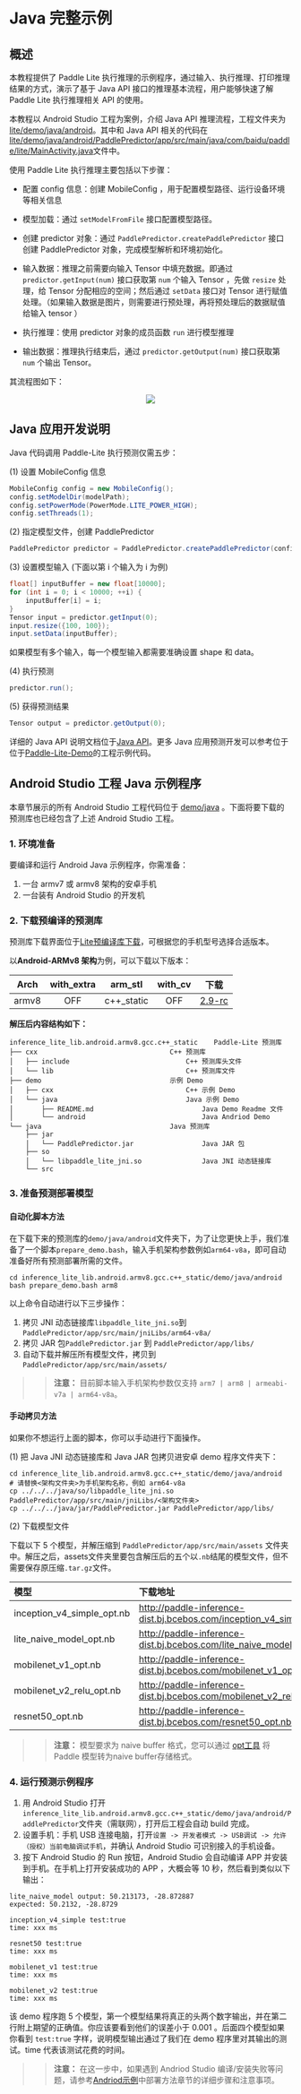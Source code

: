 # Java 完整示例

## 概述

本教程提供了 Paddle Lite 执行推理的示例程序，通过输入、执行推理、打印推理结果的方式，演示了基于 Java API 接口的推理基本流程，用户能够快速了解 Paddle Lite 执行推理相关 API 的使用。

本教程以 Android Studio 工程为案例，介绍 Java API 推理流程，工程文件夹为[lite/demo/java/android](https://github.com/PaddlePaddle/Paddle-Lite/blob/develop/lite/demo/java/android)。其中和 Java API 相关的代码在[lite/demo/java/android/PaddlePredictor/app/src/main/java/com/baidu/paddle/lite/MainActivity.java](https://github.com/PaddlePaddle/Paddle-Lite/blob/develop/lite/demo/java/android/PaddlePredictor/app/src/main/java/com/baidu/paddle/lite/MainActivity.java)文件中。


使用 Paddle Lite 执行推理主要包括以下步骤：

- 配置 config 信息：创建 MobileConfig ，用于配置模型路径、运行设备环境等相关信息

- 模型加载：通过 `setModelFromFile` 接口配置模型路径。

- 创建 predictor 对象：通过 `PaddlePredictor.createPaddlePredictor` 接口创建 PaddlePredictor 对象，完成模型解析和环境初始化。

- 输入数据：推理之前需要向输入 Tensor 中填充数据。即通过 `predictor.getInput(num)` 接口获取第 `num` 个输入 Tensor ，先做 `resize` 处理，给 Tensor 分配相应的空间；然后通过 `setData` 接口对 Tensor 进行赋值处理。（如果输入数据是图片，则需要进行预处理，再将预处理后的数据赋值给输入 tensor ）

- 执行推理：使用 predictor 对象的成员函数 `run` 进行模型推理

- 输出数据：推理执行结束后，通过 `predictor.getOutput(num)` 接口获取第 `num` 个输出 Tensor。

其流程图如下：


<p align=center> <img src = "https://raw.githubusercontent.com/PaddlePaddle/Paddle-Lite/develop/docs/images/predict_workflow.png"/></p>


## Java 应用开发说明

Java 代码调用 Paddle-Lite 执行预测仅需五步：

(1) 设置 MobileConfig 信息

```java
MobileConfig config = new MobileConfig();
config.setModelDir(modelPath);
config.setPowerMode(PowerMode.LITE_POWER_HIGH);
config.setThreads(1);
```

(2) 指定模型文件，创建 PaddlePredictor

```java
PaddlePredictor predictor = PaddlePredictor.createPaddlePredictor(config);
```

(3) 设置模型输入 (下面以第 i 个输入为 i 为例)

```java
float[] inputBuffer = new float[10000];
for (int i = 0; i < 10000; ++i) {
    inputBuffer[i] = i;
}
Tensor input = predictor.getInput(0);
input.resize({100, 100});
input.setData(inputBuffer);
```

如果模型有多个输入，每一个模型输入都需要准确设置 shape 和 data。

(4) 执行预测

```java
predictor.run();
```

(5) 获得预测结果

```java
Tensor output = predictor.getOutput(0);
```
详细的 Java API 说明文档位于[Java API](../api_reference/java_api_doc)。更多 Java 应用预测开发可以参考位于位于[Paddle-Lite-Demo](https://github.com/PaddlePaddle/Paddle-Lite-Demo)的工程示例代码。


## Android Studio 工程 Java 示例程序

本章节展示的所有 Android Studio 工程代码位于 [demo/java](https://github.com/PaddlePaddle/Paddle-Lite/tree/develop/lite/demo/java) 。下面将要下载的预测库也已经包含了上述 Android Studio 工程。

### 1. 环境准备

要编译和运行 Android Java 示例程序，你需准备：

1. 一台 armv7 或 armv8 架构的安卓手机
2. 一台装有 Android Studio 的开发机

### 2. 下载预编译的预测库

预测库下载界面位于[Lite预编译库下载](../quick_start/release_lib)，可根据您的手机型号选择合适版本。

以**Android-ARMv8 架构**为例，可以下载以下版本：

| Arch  |with_extra|arm_stl|with_cv|下载|
|:-------:|:-----:|:-----:|:-----:|:-------:|
|armv8|OFF|c++_static|OFF|[2.9-rc](https://github.com/PaddlePaddle/Paddle-Lite/releases/download/v2.9/inference_lite_lib.android.armv8.gcc.c++_static.tar.gz)|

**解压后内容结构如下：**

```shell
inference_lite_lib.android.armv8.gcc.c++_static    Paddle-Lite 预测库
├── cxx                                 C++ 预测库
│   ├── include                             C++ 预测库头文件
│   └── lib                                 C++ 预测库文件
├── demo                                示例 Demo
│   ├── cxx                                 C++ 示例 Demo
│   └── java                                Java 示例 Demo
│       ├── README.md                           Java Demo Readme 文件
│       └── android                             Java Andriod Demo
└── java                                Java 预测库
    ├── jar 
    │   └── PaddlePredictor.jar                 Java JAR 包
    ├── so 
    │   └── libpaddle_lite_jni.so               Java JNI 动态链接库
    └── src
```

### 3. 准备预测部署模型

#### 自动化脚本方法

在下载下来的预测库的`demo/java/android`文件夹下，为了让您更快上手，我们准备了一个脚本`prepare_demo.bash`，输入手机架构参数例如`arm64-v8a`，即可自动准备好所有预测部署所需的文件。

```shell
cd inference_lite_lib.android.armv8.gcc.c++_static/demo/java/android
bash prepare_demo.bash arm8
```

以上命令自动进行以下三步操作：

1. 拷贝 JNI 动态链接库`libpaddle_lite_jni.so`到`PaddlePredictor/app/src/main/jniLibs/arm64-v8a/`
2. 拷贝 JAR 包`PaddlePredictor.jar` 到 `PaddlePredictor/app/libs/`
3. 自动下载并解压所有模型文件，拷贝到`PaddlePredictor/app/src/main/assets/`

>> **注意：** 目前脚本输入手机架构参数仅支持 `arm7 | arm8 | armeabi-v7a | arm64-v8a`。

#### 手动拷贝方法

如果你不想运行上面的脚本，你可以手动进行下面操作。

(1) 把 Java JNI 动态链接库和 Java JAR 包拷贝进安卓 demo 程序文件夹下：

```shell
cd inference_lite_lib.android.armv8.gcc.c++_static/demo/java/android
# 请替换<架构文件夹>为手机架构名称，例如 arm64-v8a
cp ../../../java/so/libpaddle_lite_jni.so PaddlePredictor/app/src/main/jniLibs/<架构文件夹>
cp ../../../java/jar/PaddlePredictor.jar PaddlePredictor/app/libs/
```

(2) 下载模型文件

下载以下 5 个模型，并解压缩到 `PaddlePredictor/app/src/main/assets` 文件夹中。解压之后，assets文件夹里要包含解压后的五个以`.nb`结尾的模型文件，但不需要保存原压缩`.tar.gz`文件。

| 模型| 下载地址|
| :-- | :-- |
| inception_v4_simple_opt.nb|  http://paddle-inference-dist.bj.bcebos.com/inception_v4_simple_opt.nb.tar.gz |
| lite_naive_model_opt.nb | http://paddle-inference-dist.bj.bcebos.com/lite_naive_model_opt.nb.tar.gz |
| mobilenet_v1_opt.nb | http://paddle-inference-dist.bj.bcebos.com/mobilenet_v1_opt.nb.tar.gz |
| mobilenet_v2_relu_opt.nb|  http://paddle-inference-dist.bj.bcebos.com/mobilenet_v2_relu_opt.nb.tar.gz |
| resnet50_opt.nb| http://paddle-inference-dist.bj.bcebos.com/resnet50_opt.nb.tar.gz |

>> **注意：** 模型要求为 naive buffer 格式，您可以通过 [opt工具](./model_optimize_tool) 将 Paddle 模型转为naive buffer存储格式。

### 4. 运行预测示例程序

1. 用 Android Studio 打开`inference_lite_lib.android.armv8.gcc.c++_static/demo/java/android/PaddlePredictor`文件夹（需联网），打开后工程会自动 build 完成。
2. 设置手机：手机 USB 连接电脑，打开`设置 -> 开发者模式 -> USB调试 -> 允许（授权）当前电脑调试手机`，并确认 Android Studio 可识别接入的手机设备。
3. 按下 Android Studio 的 Run 按钮，Android Studio 会自动编译 APP 并安装到手机。在手机上打开安装成功的 APP ，大概会等 10 秒，然后看到类似以下输出：

```shell
lite_naive_model output: 50.213173, -28.872887
expected: 50.2132, -28.8729

inception_v4_simple test:true
time: xxx ms

resnet50 test:true
time: xxx ms

mobilenet_v1 test:true
time: xxx ms

mobilenet_v2 test:true
time: xxx ms
```

该 demo 程序跑 5 个模型，第一个模型结果将真正的头两个数字输出，并在第二行附上期望的正确值。你应该要看到他们的误差小于 0.001 。后面四个模型如果你看到 `test:true` 字样，说明模型输出通过了我们在 demo 程序里对其输出的测试。time 代表该测试花费的时间。

>> **注意：** 在这一步中，如果遇到 Andriod Studio 编译/安装失败等问题，请参考[Andriod示例](../demo_guides/android_app_demo.html#android-demo)中部署方法章节的详细步骤和注意事项。
